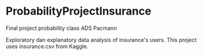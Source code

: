 # ProbabilityProjectInsurance
Final project probability class ADS Pacmann

Exploratory dan explanatory data analysis of insurance's users.
This project uses insurance.csv from Kaggle.

